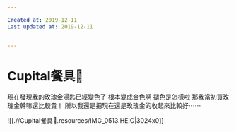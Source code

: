 ```yaml
---

Created at: 2019-12-11
Last updated at: 2019-12-11


---
```


# Cupital餐具🍴


現在發現我的玫瑰金湯匙已經變色了
根本變成金色啊
褪色是怎樣啦
那我當初買玫瑰金幹嘛還比較貴！
所以我還是把現在還是玫瑰金的收起來比較好⋯⋯

![[.//Cupital餐具🍴.resources/IMG_0513.HEIC\|3024x0]]

